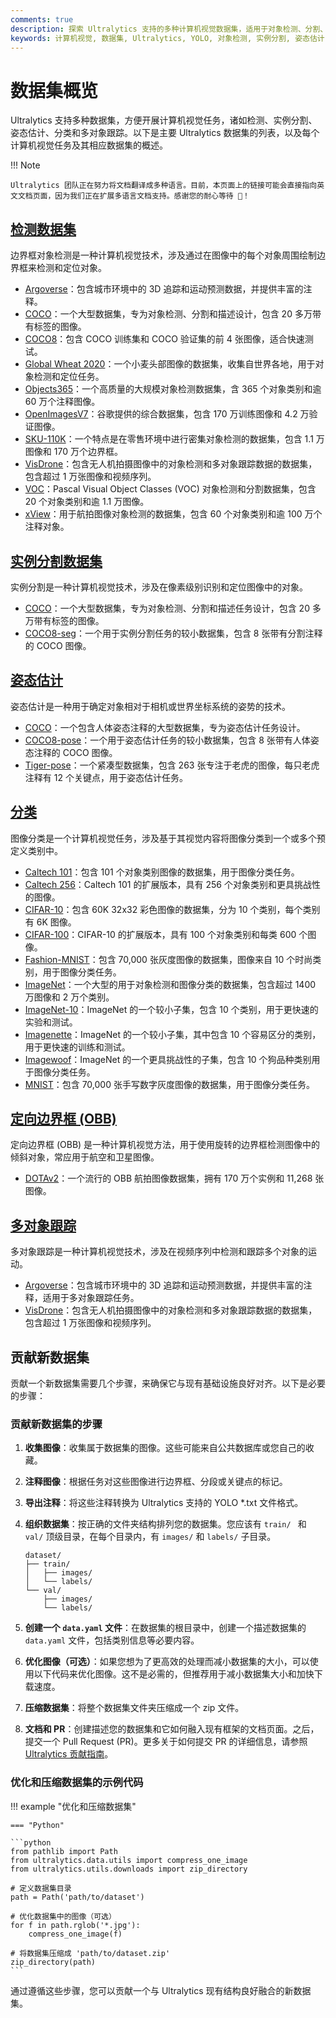 ```yaml
---
comments: true
description: 探索 Ultralytics 支持的多种计算机视觉数据集，适用于对象检测、分割、姿态估计、图像分类和多对象跟踪。
keywords: 计算机视觉, 数据集, Ultralytics, YOLO, 对象检测, 实例分割, 姿态估计, 图像分类, 多对象跟踪
---
```


# 数据集概览

Ultralytics 支持多种数据集，方便开展计算机视觉任务，诸如检测、实例分割、姿态估计、分类和多对象跟踪。以下是主要 Ultralytics 数据集的列表，以及每个计算机视觉任务及其相应数据集的概述。

!!! Note

    Ultralytics 团队正在努力将文档翻译成多种语言。目前，本页面上的链接可能会直接指向英文文档页面，因为我们正在扩展多语言文档支持。感谢您的耐心等待 🙏！

## [检测数据集](/../datasets/detect/index.md)

边界框对象检测是一种计算机视觉技术，涉及通过在图像中的每个对象周围绘制边界框来检测和定位对象。

- [Argoverse](/../datasets/detect/argoverse.md)：包含城市环境中的 3D 追踪和运动预测数据，并提供丰富的注释。
- [COCO](/../datasets/detect/coco.md)：一个大型数据集，专为对象检测、分割和描述设计，包含 20 多万带有标签的图像。
- [COCO8](/../datasets/detect/coco8.md)：包含 COCO 训练集和 COCO 验证集的前 4 张图像，适合快速测试。
- [Global Wheat 2020](/../datasets/detect/globalwheat2020.md)：一个小麦头部图像的数据集，收集自世界各地，用于对象检测和定位任务。
- [Objects365](/../datasets/detect/objects365.md)：一个高质量的大规模对象检测数据集，含 365 个对象类别和逾 60 万个注释图像。
- [OpenImagesV7](/../datasets/detect/open-images-v7.md)：谷歌提供的综合数据集，包含 170 万训练图像和 4.2 万验证图像。
- [SKU-110K](/../datasets/detect/sku-110k.md)：一个特点是在零售环境中进行密集对象检测的数据集，包含 1.1 万图像和 170 万个边界框。
- [VisDrone](/../datasets/detect/visdrone.md)：包含无人机拍摄图像中的对象检测和多对象跟踪数据的数据集，包含超过 1 万张图像和视频序列。
- [VOC](/../datasets/detect/voc.md)：Pascal Visual Object Classes (VOC) 对象检测和分割数据集，包含 20 个对象类别和逾 1.1 万图像。
- [xView](/../datasets/detect/xview.md)：用于航拍图像对象检测的数据集，包含 60 个对象类别和逾 100 万个注释对象。

## [实例分割数据集](/../datasets/segment/index.md)

实例分割是一种计算机视觉技术，涉及在像素级别识别和定位图像中的对象。

- [COCO](/../datasets/segment/coco.md)：一个大型数据集，专为对象检测、分割和描述任务设计，包含 20 多万带有标签的图像。
- [COCO8-seg](/../datasets/segment/coco8-seg.md)：一个用于实例分割任务的较小数据集，包含 8 张带有分割注释的 COCO 图像。

## [姿态估计](/../datasets/pose/index.md)

姿态估计是一种用于确定对象相对于相机或世界坐标系统的姿势的技术。

- [COCO](/../datasets/pose/coco.md)：一个包含人体姿态注释的大型数据集，专为姿态估计任务设计。
- [COCO8-pose](/../datasets/pose/coco8-pose.md)：一个用于姿态估计任务的较小数据集，包含 8 张带有人体姿态注释的 COCO 图像。
- [Tiger-pose](/../datasets/pose/tiger-pose.md)：一个紧凑型数据集，包含 263 张专注于老虎的图像，每只老虎注释有 12 个关键点，用于姿态估计任务。

## [分类](/../datasets/classify/index.md)

图像分类是一个计算机视觉任务，涉及基于其视觉内容将图像分类到一个或多个预定义类别中。

- [Caltech 101](/../datasets/classify/caltech101.md)：包含 101 个对象类别图像的数据集，用于图像分类任务。
- [Caltech 256](/../datasets/classify/caltech256.md)：Caltech 101 的扩展版本，具有 256 个对象类别和更具挑战性的图像。
- [CIFAR-10](/../datasets/classify/cifar10.md)：包含 60K 32x32 彩色图像的数据集，分为 10 个类别，每个类别有 6K 图像。
- [CIFAR-100](/../datasets/classify/cifar100.md)：CIFAR-10 的扩展版本，具有 100 个对象类别和每类 600 个图像。
- [Fashion-MNIST](/../datasets/classify/fashion-mnist.md)：包含 70,000 张灰度图像的数据集，图像来自 10 个时尚类别，用于图像分类任务。
- [ImageNet](/../datasets/classify/imagenet.md)：一个大型的用于对象检测和图像分类的数据集，包含超过 1400 万图像和 2 万个类别。
- [ImageNet-10](/../datasets/classify/imagenet10.md)：ImageNet 的一个较小子集，包含 10 个类别，用于更快速的实验和测试。
- [Imagenette](/../datasets/classify/imagenette.md)：ImageNet 的一个较小子集，其中包含 10 个容易区分的类别，用于更快速的训练和测试。
- [Imagewoof](/../datasets/classify/imagewoof.md)：ImageNet 的一个更具挑战性的子集，包含 10 个狗品种类别用于图像分类任务。
- [MNIST](/../datasets/classify/mnist.md)：包含 70,000 张手写数字灰度图像的数据集，用于图像分类任务。

## [定向边界框 (OBB)](/../datasets/obb/index.md)

定向边界框 (OBB) 是一种计算机视觉方法，用于使用旋转的边界框检测图像中的倾斜对象，常应用于航空和卫星图像。

- [DOTAv2](/../datasets/obb/dota-v2.md)：一个流行的 OBB 航拍图像数据集，拥有 170 万个实例和 11,268 张图像。

## [多对象跟踪](/../datasets/track/index.md)

多对象跟踪是一种计算机视觉技术，涉及在视频序列中检测和跟踪多个对象的运动。

- [Argoverse](/../datasets/detect/argoverse.md)：包含城市环境中的 3D 追踪和运动预测数据，并提供丰富的注释，适用于多对象跟踪任务。
- [VisDrone](/../datasets/detect/visdrone.md)：包含无人机拍摄图像中的对象检测和多对象跟踪数据的数据集，包含超过 1 万张图像和视频序列。

## 贡献新数据集

贡献一个新数据集需要几个步骤，来确保它与现有基础设施良好对齐。以下是必要的步骤：

### 贡献新数据集的步骤

1. **收集图像**：收集属于数据集的图像。这些可能来自公共数据库或您自己的收藏。

2. **注释图像**：根据任务对这些图像进行边界框、分段或关键点的标记。

3. **导出注释**：将这些注释转换为 Ultralytics 支持的 YOLO *.txt 文件格式。

4. **组织数据集**：按正确的文件夹结构排列您的数据集。您应该有 `train/ ` 和 `val/` 顶级目录，在每个目录内，有 `images/` 和 `labels/` 子目录。

    ```
    dataset/
    ├── train/
    │   ├── images/
    │   └── labels/
    └── val/
        ├── images/
        └── labels/
    ```

5. **创建一个 `data.yaml` 文件**：在数据集的根目录中，创建一个描述数据集的 `data.yaml` 文件，包括类别信息等必要内容。

6. **优化图像（可选）**：如果您想为了更高效的处理而减小数据集的大小，可以使用以下代码来优化图像。这不是必需的，但推荐用于减小数据集大小和加快下载速度。

7. **压缩数据集**：将整个数据集文件夹压缩成一个 zip 文件。

8. **文档和 PR**：创建描述您的数据集和它如何融入现有框架的文档页面。之后，提交一个 Pull Request (PR)。更多关于如何提交 PR 的详细信息，请参照 [Ultralytics 贡献指南](https://docs.ultralytics.com/help/contributing)。

### 优化和压缩数据集的示例代码

!!! example "优化和压缩数据集"

    === "Python"

    ```python
    from pathlib import Path
    from ultralytics.data.utils import compress_one_image
    from ultralytics.utils.downloads import zip_directory

    # 定义数据集目录
    path = Path('path/to/dataset')

    # 优化数据集中的图像（可选）
    for f in path.rglob('*.jpg'):
        compress_one_image(f)

    # 将数据集压缩成 'path/to/dataset.zip'
    zip_directory(path)
    ```

通过遵循这些步骤，您可以贡献一个与 Ultralytics 现有结构良好融合的新数据集。
